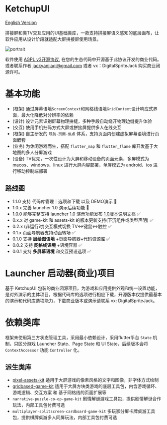 # KetchupUI

[English Version](/README.md)

拼接屏和类TV交互应用的UI基础类库，一款支持拼接屏语义感知的底层画布，让软件应用从设计阶段就适配大屏拼接屏使用场景。

![portrait](pic/demo_1.0.0_dev.1.gif)

软件使用 [AGPL v3开源协议](/LICENSE), 在您的生态代码中开源基于此协议开发的商业代码。或者联系作者 jackyanjiaqi@gmail.com 或者 vx：DigitalSpriteJack 购买商业闭源许可。

# 基本功能

- (框架) 通过屏幕语境`ScreenContext`和网格线语境`GridContext`设计响应式界面，最大化降低对分辨率的依赖
- (设计) 设计元素识别屏幕物理拼缝，多种手段自动绕开物理边缝提升体验
- (交互) 使用手机扫码方式大屏或拼接屏提供多人在线交互
- (框架) 自主研发的 `导航-页面-焦点` 体系，支持页面内创建虚拟屏幕语境进行页面嵌套
- (业务) 为休闲游戏而生，搭配 `flutter_map` 和 `flutter_flame` 库开发基于大地图的多人分屏游戏
- (设备) TV优先，一次性设计为大屏和移动设备的页面元素，多屏模式为 macos、windows、linux 进行大屏内容部署，单屏模式为 android、ios 进行移动控制端部署

## 路线图

- 1.1.0 支持 代码库管理｜选项和下载 以及 DEMO演示 📅
- 1.0.x 完善 launcher 1.0 演示后续功能 📅
- 1.0.0 能够完整支持 launcher 1.0 演示功能发布 [1.0版本说明文档](/CHINESE_CHANGELOG.md)  ✅
- 0.x.x 对 game-kit 和 assets-kit 的版本更新支持(下沉组件或类型声明) ✅
- 0.2.x (非运行时)交互模式切换 TV<->键鼠<->触控 ✅
- 0.1.x 页面导航器支持动画转场 ✅
- 0.1.0 支持 **层绘图语境** +页面导航器+代码资源库 ✅
- 0.0.2 支持 **网格线语境** +语境容器 ✅
- 0.0.1 支持 **多屏幕语境** 和交互预设选项 ✅

# Launcher 启动器(商业)项目

基于 KetchupUI 包装的商业闭源项目，为游戏和应用提供外观和统一设置功能，是对外演示的主体项目，根据代码库的选项进行相应下载，开源版本仅提供最基本的演示和代码库选项能力，下载商业版本或演示请联系 vx: DigitalSpriteJack。

# 依赖类库

框架未使用第三方状态管理工具，采用最小依赖设计，采用flutter平台 `State` 机制，只区分游戏 Launcher State、Page State 和 UI State，后续版本会将 `ContextAccessor` 功能 `Controller` 化。

## 派生类库
- [pixel-assets-kit](https://github.com/jackyanjiaqi/pixel-assets-kit) 适用于大屏游戏的像素风格的文字和图像，非字体方式绘制
- [gridbased-game-kit](https://github.com/jackyanjiaqi/simple-gridbased-game-kit) 适用于大屏方块类游戏的底层工具包，内含游戏循环、游戏逻辑、交互方案 和 基于网格线的页面扩展等
- `narrative-puzzle-co-op-game-kit` 剧情解谜游戏工具包，提供剧情解谜合作玩法，内部工具包付费可选
- `multiplayer-splitscreen-cardboard-game-kit` 多玩家分屏卡牌桌游工具包，提供棋牌桌游多人同屏玩法，内部工具包付费可选